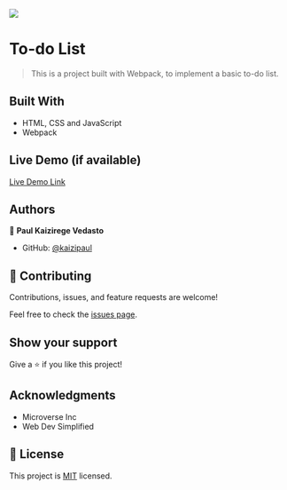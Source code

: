 ![](https://img.shields.io/badge/Microverse-blueviolet)

# To-do List

> This is a project built with Webpack, to implement a basic to-do list.


## Built With

- HTML, CSS and JavaScript
- Webpack

## Live Demo (if available)

[Live Demo Link](https://kaizipaul.github.io/to-do-list/)

## Authors

👤 **Paul Kaizirege Vedasto**

- GitHub: [@kaizipaul](https://github.com/kaizipaul)

## 🤝 Contributing

Contributions, issues, and feature requests are welcome!

Feel free to check the [issues page](../../issues/).

## Show your support

Give a ⭐️ if you like this project!

## Acknowledgments

- Microverse Inc
- Web Dev Simplified

## 📝 License

This project is [MIT](./LICENSE) licensed.
